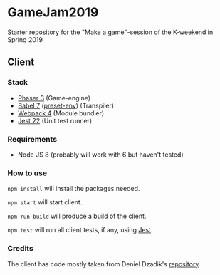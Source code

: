 # GameJam2019
Starter repository for the "Make a game"-session of the K-weekend in Spring 2019


## Client

### Stack
- [Phaser 3](https://phaser.io/) (Game-engine)
- [Babel 7](https://babeljs.io/) ([preset-env](https://github.com/babel/babel/tree/master/packages/babel-preset-env)) (Transpiler)
- [Webpack 4](https://webpack.js.org/) (Module bundler)
- [Jest 22](https://facebook.github.io/jest/) (Unit test runner)

### Requirements
- Node JS 8 (probably will work with 6 but haven't tested)

### How to use
`npm install` will install the packages needed.

`npm start` will start client.

`npm run build` will produce a build of the client.

`npm test` will run all client tests, if any, using [Jest](https://jestjs.io/).

### Credits
The client has code mostly taken from Deniel Dzadik's [repository](https://github.com/denield/phaser-babel-webpack-boilerplate)
